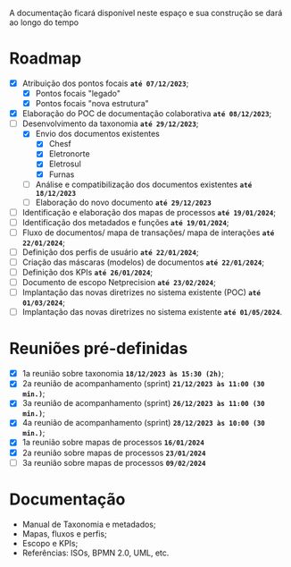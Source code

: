 A documentação ficará disponível neste espaço e sua construção se dará ao longo do tempo

# Roadmap

- [X] Atribuição dos pontos focais **`até 07/12/2023`**;
    - [X] Pontos focais "legado"
    - [X] Pontos focais "nova estrutura"
- [X] Elaboração do POC de documentação colaborativa **`até 08/12/2023`**;
- [ ] Desenvolvimento da taxonomia **`até 29/12/2023`**;
    - [X] Envio dos documentos existentes
        - [X] Chesf
        - [X] Eletronorte
        - [X] Eletrosul
        - [X] Furnas
    - [ ] Análise e compatibilização dos documentos existentes **`até 18/12/2023`**
    - [ ] Elaboração do novo documento **`até 29/12/2023`**
- [ ] Identificação e elaboração dos mapas de processos **`até 19/01/2024`**;
- [ ] Identificação dos metadados e funções **`até 19/01/2024`**;
- [ ] Fluxo de documentos/ mapa de transações/ mapa de interações **`até 22/01/2024`**;
- [ ] Definição dos perfis de usuário **`até 22/01/2024`**;
- [ ] Criação das máscaras (modelos) de documentos **`até 22/01/2024`**;
- [ ] Definição dos KPIs **`até 26/01/2024`**;
- [ ] Documento de escopo Netprecision **`até 23/02/2024`**;
- [ ] Implantação das novas diretrizes no sistema existente (POC) **`até 01/03/2024`**;
- [ ] Implantação das novas diretrizes no sistema existente **`até 01/05/2024`**.

# Reuniões pré-definidas

- [X] 1a reunião sobre taxonomia **`18/12/2023 às 15:30 (2h)`**;
- [X] 2a reunião de acompanhamento (sprint) **`21/12/2023 às 11:00 (30 min.)`**;
- [X] 3a reunião de acompanhamento (sprint) **`26/12/2023 às 11:00 (30 min.)`**;
- [X] 4a reunião de acompanhamento (sprint) **`28/12/2023 às 10:00 (30 min.)`**;
- [X] 1a reunião sobre mapas de processos **`16/01/2024`**
- [X] 2a reunião sobre mapas de processos **`23/01/2024`**
- [ ] 3a reunião sobre mapas de processos **`09/02/2024`**

# Documentação

- Manual de Taxonomia e metadados;
- Mapas, fluxos e perfis;
- Escopo e KPIs;
- Referências: ISOs, BPMN 2.0, UML, etc.
